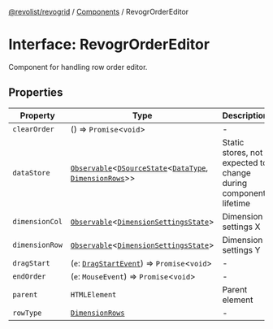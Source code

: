 [@revolist/revogrid](README.md) / [Components](Namespace.Components.md) / RevogrOrderEditor

# Interface: RevogrOrderEditor

Component for handling row order editor.

## Properties

| Property | Type | Description | Defined in |
| ------ | ------ | ------ | ------ |
| `clearOrder` | () => `Promise`\<`void`\> | - | [src/components.d.ts:536](https://github.com/revolist/revogrid/blob/339b58d64f0e4822db63d040318421d77ef85671/src/components.d.ts#L536) |
| `dataStore` | [`Observable`](TypeAlias.Observable.md)\<[`DSourceState`](TypeAlias.DSourceState.md)\<[`DataType`](TypeAlias.DataType.md), [`DimensionRows`](TypeAlias.DimensionRows.md)\>\> | Static stores, not expected to change during component lifetime | [src/components.d.ts:540](https://github.com/revolist/revogrid/blob/339b58d64f0e4822db63d040318421d77ef85671/src/components.d.ts#L540) |
| `dimensionCol` | [`Observable`](TypeAlias.Observable.md)\<[`DimensionSettingsState`](Interface.DimensionSettingsState.md)\> | Dimension settings X | [src/components.d.ts:544](https://github.com/revolist/revogrid/blob/339b58d64f0e4822db63d040318421d77ef85671/src/components.d.ts#L544) |
| `dimensionRow` | [`Observable`](TypeAlias.Observable.md)\<[`DimensionSettingsState`](Interface.DimensionSettingsState.md)\> | Dimension settings Y | [src/components.d.ts:548](https://github.com/revolist/revogrid/blob/339b58d64f0e4822db63d040318421d77ef85671/src/components.d.ts#L548) |
| `dragStart` | (`e`: [`DragStartEvent`](Interface.DragStartEvent.md)) => `Promise`\<`void`\> | - | [src/components.d.ts:549](https://github.com/revolist/revogrid/blob/339b58d64f0e4822db63d040318421d77ef85671/src/components.d.ts#L549) |
| `endOrder` | (`e`: `MouseEvent`) => `Promise`\<`void`\> | - | [src/components.d.ts:550](https://github.com/revolist/revogrid/blob/339b58d64f0e4822db63d040318421d77ef85671/src/components.d.ts#L550) |
| `parent` | `HTMLElement` | Parent element | [src/components.d.ts:554](https://github.com/revolist/revogrid/blob/339b58d64f0e4822db63d040318421d77ef85671/src/components.d.ts#L554) |
| `rowType` | [`DimensionRows`](TypeAlias.DimensionRows.md) | - | [src/components.d.ts:555](https://github.com/revolist/revogrid/blob/339b58d64f0e4822db63d040318421d77ef85671/src/components.d.ts#L555) |
